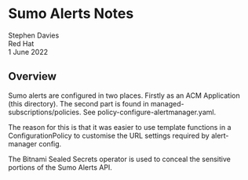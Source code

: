 # Sumo Alerts Notes

Stephen Davies<br/>
Red Hat<br/>
1 June 2022

## Overview

Sumo alerts are configured in two places. Firstly as an ACM
Application (this directory). The second part is found
in managed-subscriptions/policies.
See policy-configure-alertmanager.yaml.

The reason for this is that it was easier to use template
functions in a ConfigurationPolicy to customise the URL
settings required by alert-manager config.

The Bitnami Sealed Secrets operator is used to conceal the
sensitive portions of the Sumo Alerts API.
